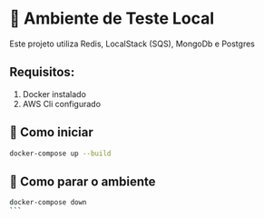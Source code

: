 # 🧪 Ambiente de Teste Local

Este projeto utiliza Redis, LocalStack (SQS), MongoDb e Postgres

## Requisitos:

1. Docker instalado
2. AWS Cli configurado

## 🚀 Como iniciar

```bash
docker-compose up --build
```

## 🧼 Como parar o ambiente

````bash
docker-compose down
```
````
